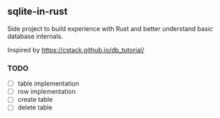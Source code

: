 ## sqlite-in-rust

Side project to build experience with Rust and better understand basic database internals.

Inspired by https://cstack.github.io/db_tutorial/

### TODO

- [ ] table implementation
- [ ] row implementation
- [ ] create table
- [ ] delete table